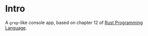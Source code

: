 # Intro

A `grep`-like console app, based on chapter 12 of [Rust Programming Language](https://doc.rust-lang.org/book/).
